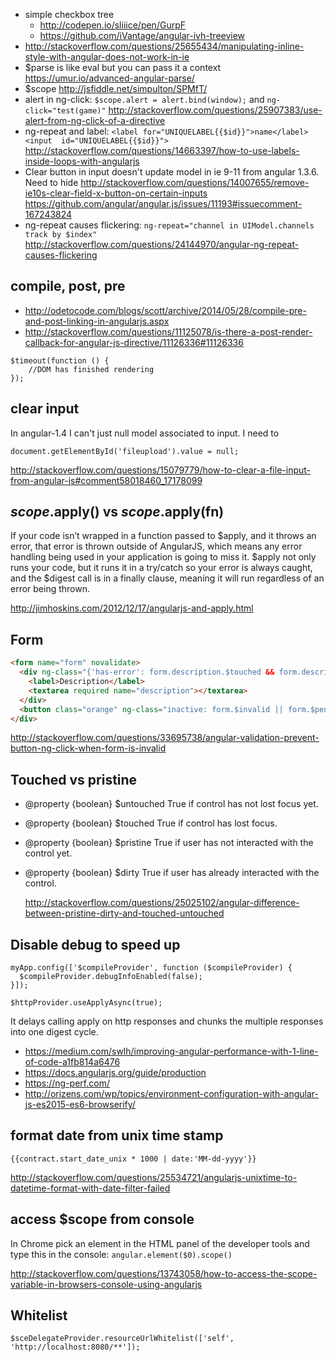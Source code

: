 - simple checkbox tree
  - http://codepen.io/sliiice/pen/GurpF
  - https://github.com/iVantage/angular-ivh-treeview
- http://stackoverflow.com/questions/25655434/manipulating-inline-style-with-angular-does-not-work-in-ie
- $parse is like eval but you can pass it a context https://umur.io/advanced-angular-parse/
- $scope http://jsfiddle.net/simpulton/SPMfT/
- alert in ng-click: `$scope.alert = alert.bind(window);` and `ng-click="test(game)"` http://stackoverflow.com/questions/25907383/use-alert-from-ng-click-of-a-directive
- ng-repeat and label: `<label for="UNIQUELABEL{{$id}}">name</label><input  id="UNIQUELABEL{{$id}}">` http://stackoverflow.com/questions/14663397/how-to-use-labels-inside-loops-with-angularjs
- Clear button in input doesn't update model in ie 9-11 from angular 1.3.6. Need to hide http://stackoverflow.com/questions/14007655/remove-ie10s-clear-field-x-button-on-certain-inputs https://github.com/angular/angular.js/issues/11193#issuecomment-167243824
- ng-repeat causes flickering: `ng-repeat="channel in UIModel.channels track by $index"` http://stackoverflow.com/questions/24144970/angular-ng-repeat-causes-flickering

## compile, post, pre

- http://odetocode.com/blogs/scott/archive/2014/05/28/compile-pre-and-post-linking-in-angularjs.aspx
- http://stackoverflow.com/questions/11125078/is-there-a-post-render-callback-for-angular-js-directive/11126336#11126336

```
$timeout(function () {
    //DOM has finished rendering
});
```

## clear input

In angular-1.4 I can't just null model associated to input. I need to

`document.getElementById('fileupload').value = null;`

http://stackoverflow.com/questions/15079779/how-to-clear-a-file-input-from-angular-js#comment58018460_17178099

## $scope.$apply() vs $scope.$apply(fn)

If your code isn’t wrapped in a function passed to $apply, and it throws an error, that error is thrown outside of AngularJS, which means any error handling being used in your application is going to miss it. $apply not only runs your code, but it runs it in a try/catch so your error is always caught, and the $digest call is in a finally clause, meaning it will run regardless of an error being thrown.

http://jimhoskins.com/2012/12/17/angularjs-and-apply.html

## Form

```html
<form name="form" novalidate>
  <div ng-class="{'has-error': form.description.$touched && form.description.$error.required}">
    <label>Description</label>
    <textarea required name="description"></textarea>
  </div>
  <button class="orange" ng-class="inactive: form.$invalid || form.$pending" ng-disabled="form.$invalid || form.$pending" ng-click="!(form.$invalid || form.$pending) && save()">Save</button>
</div>
```

http://stackoverflow.com/questions/33695738/angular-validation-prevent-button-ng-click-when-form-is-invalid

## Touched vs pristine

- @property {boolean} $untouched True if control has not lost focus yet.
- @property {boolean} $touched True if control has lost focus.
- @property {boolean} $pristine True if user has not interacted with the control yet.
- @property {boolean} $dirty True if user has already interacted with the control.

  http://stackoverflow.com/questions/25025102/angular-difference-between-pristine-dirty-and-touched-untouched

## Disable debug to speed up

```
myApp.config(['$compileProvider', function ($compileProvider) {
  $compileProvider.debugInfoEnabled(false);
}]);
```

`$httpProvider.useApplyAsync(true);`

It delays calling apply on http responses and chunks the multiple responses into one digest cycle.

- https://medium.com/swlh/improving-angular-performance-with-1-line-of-code-a1fb814a6476
- https://docs.angularjs.org/guide/production
- https://ng-perf.com/
- http://orizens.com/wp/topics/environment-configuration-with-angular-js-es2015-es6-browserify/

## format date from unix time stamp

`{{contract.start_date_unix * 1000 | date:'MM-dd-yyyy'}}`

http://stackoverflow.com/questions/25534721/angularjs-unixtime-to-datetime-format-with-date-filter-failed

## access $scope from console

In Chrome pick an element in the HTML panel of the developer tools and type this in the console:
`angular.element($0).scope()`

http://stackoverflow.com/questions/13743058/how-to-access-the-scope-variable-in-browsers-console-using-angularjs

## Whitelist

`$sceDelegateProvider.resourceUrlWhitelist(['self', 'http://localhost:8080/**']);`
